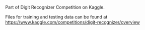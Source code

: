 Part of Digit Recognizer Competition on Kaggle.

Files for training and testing data can be found at https://www.kaggle.com/competitions/digit-recognizer/overview
